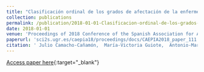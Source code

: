 ```yaml
---
title: "Clasificación ordinal de los grados de afectación de la enfermedad de Parkinson empleando imágenes de transportadores presinápticos de dopamina"
collection: publications
permalink: /publication/2018-01-01-Clasificacion-ordinal-de-los-grados-de-afectacion-de-la-enfermedad-de-Parkinson-empleando-imagenes-de-transportadores-presinapticos-de-dopamina
date: 2018-01-01
venue: 'Proceedings of 2018 Conference of the Spanish Association for Artificial Intelligence (CAEPIA2018)'
paperurl: 'sci2s.ugr.es/caepia18/proceedings/docs/CAEPIA2018_paper_111.pdf'
citation: ' Julio Camacho-Cañamón,  Marı́a-Victoria Guiote,  Antonio-Marı́a Santos-Bueno,  Ester Rodrı́guez-Cáceres,  Elvira Carmona-Asenjo,  Juan-Antonio Vallejo-Casas,  Pedro Antonio Gutiérrez,  César Hervás-Martínez, &quot;Clasificación ordinal de los grados de afectación de la enfermedad de Parkinson empleando imágenes de transportadores presinápticos de dopamina.&quot; Proceedings of 2018 Conference of the Spanish Association for Artificial Intelligence (CAEPIA2018), 2018, pp. 167-172.'
---
```

[Access paper here](http://sci2s.ugr.es/caepia18/proceedings/docs/CAEPIA2018_paper_111.pdf){:target="_blank"}
